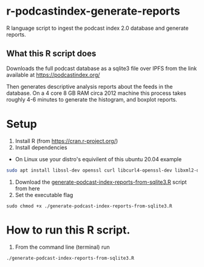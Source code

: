 # r-podcastindex-generate-reports
R language script to ingest the podcast index 2.0 database and generate reports.

## What this R script does
Downloads the full podcast database as a sqlite3 file over IPFS from the link available at https://podcastindex.org/

Then generates descriptive analysis reports about the feeds in the database. On a 4 core 8 GB RAM circa 2012 machine this process takes roughly 4-6 minutes to generate the histogram, and boxplot reports.

# Setup
1. Install R (from https://cran.r-project.org/)
1. Install dependencies 
  - On Linux use your distro's equivilent of this ubuntu 20.04 example
  ```bash
  sudo apt install libssl-dev openssl curl libcurl4-openssl-dev libxml2-dev
  ```
1. Download the [generate-podcast-index-reports-from-sqlite3.R](./generate-podcast-index-reports-from-sqlite3.R) script from here
1. Set the executable flag
```
sudo chmod +x ./generate-podcast-index-reports-from-sqlite3.R 
```
# How to run this R script.
1. From the command line (terminal) run
```bash
./generate-podcast-index-reports-from-sqlite3.R 
```
